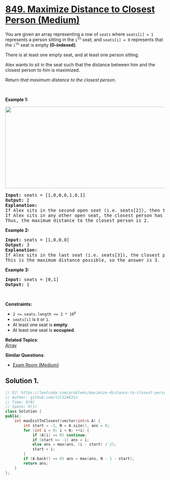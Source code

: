 # [849. Maximize Distance to Closest Person (Medium)](https://leetcode.com/problems/maximize-distance-to-closest-person/)

<p>You are given an array representing a row of <code>seats</code> where <code>seats[i] = 1</code> represents a person sitting in the <code>i<sup>th</sup></code> seat, and <code>seats[i] = 0</code> represents that the <code>i<sup>th</sup></code> seat is empty <strong>(0-indexed)</strong>.</p>

<p>There is at least one empty seat, and at least one person sitting.</p>

<p>Alex wants to sit in the seat such that the distance between him and the closest person to him is maximized.&nbsp;</p>

<p>Return <em>that maximum distance to the closest person</em>.</p>

<p>&nbsp;</p>
<p><strong>Example 1:</strong></p>
<img alt="" src="https://assets.leetcode.com/uploads/2020/09/10/distance.jpg" style="width: 650px; height: 257px;">
<pre><strong>Input:</strong> seats = [1,0,0,0,1,0,1]
<strong>Output:</strong> 2
<strong>Explanation: </strong>
If Alex sits in the second open seat (i.e. seats[2]), then the closest person has distance 2.
If Alex sits in any other open seat, the closest person has distance 1.
Thus, the maximum distance to the closest person is 2.
</pre>

<p><strong>Example 2:</strong></p>

<pre><strong>Input:</strong> seats = [1,0,0,0]
<strong>Output:</strong> 3
<strong>Explanation: </strong>
If Alex sits in the last seat (i.e. seats[3]), the closest person is 3 seats away.
This is the maximum distance possible, so the answer is 3.
</pre>

<p><strong>Example 3:</strong></p>

<pre><strong>Input:</strong> seats = [0,1]
<strong>Output:</strong> 1
</pre>

<p>&nbsp;</p>
<p><strong>Constraints:</strong></p>

<ul>
	<li><code>2 &lt;= seats.length &lt;= 2 * 10<sup>4</sup></code></li>
	<li><code>seats[i]</code>&nbsp;is <code>0</code> or&nbsp;<code>1</code>.</li>
	<li>At least one seat is <strong>empty</strong>.</li>
	<li>At least one seat is <strong>occupied</strong>.</li>
</ul>


**Related Topics**:  
[Array](https://leetcode.com/tag/array/)

**Similar Questions**:
* [Exam Room (Medium)](https://leetcode.com/problems/exam-room/)

## Solution 1.

```cpp
// OJ: https://leetcode.com/problems/maximize-distance-to-closest-person/
// Author: github.com/lzl124631x
// Time: O(N)
// Space: O(1)
class Solution {
public:
    int maxDistToClosest(vector<int>& A) {
        int start = -1, N = A.size(), ans = 0;
        for (int i = 0; i < N; ++i) {
            if (A[i] == 0) continue;
            if (start == -1) ans = i;
            else ans = max(ans, (i - start) / 2);
            start = i;
        }
        if (A.back() == 0) ans = max(ans, N - 1 - start);
        return ans;
    }
};
```